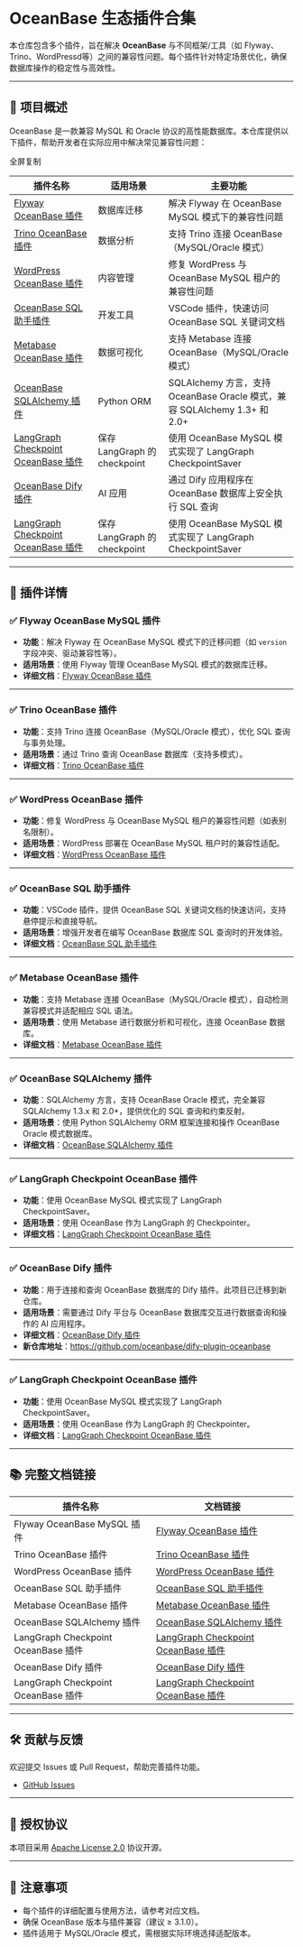 # OceanBase 生态插件合集

本仓库包含多个插件，旨在解决 **OceanBase** 与不同框架/工具（如 Flyway、Trino、WordPressd等）之间的兼容性问题。每个插件针对特定场景优化，确保数据库操作的稳定性与高效性。

------

## 🧩 项目概述

OceanBase 是一款兼容 MySQL 和 Oracle 协议的高性能数据库。本仓库提供以下插件，帮助开发者在实际应用中解决常见兼容性问题：

全屏复制

| 插件名称                                                                                                       | 适用场景   | 主要功能                                           |
|------------------------------------------------------------------------------------------------------------| ---------- | -------------------------------------------------- |
| [Flyway OceanBase 插件](./flyway-oceanbase-plugin/README_CN.md)      | 数据库迁移 | 解决 Flyway 在 OceanBase MySQL 模式下的兼容性问题  |
| [Trino OceanBase 插件](./trino-oceanbase-plugin/README_CN.md)        | 数据分析   | 支持 Trino 连接 OceanBase（MySQL/Oracle 模式）     |
| [WordPress OceanBase 插件](./wordpress-oceanbase-plugin/README_CN.md) | 内容管理   | 修复 WordPress 与 OceanBase MySQL 租户的兼容性问题 |
| [OceanBase SQL 助手插件](./oceanbase-sql-helper-plugin/README_CN.md) | 开发工具   | VSCode 插件，快速访问 OceanBase SQL 关键词文档     |
| [Metabase OceanBase 插件](./metabase-oceanbase-plugin/README_CN.md)  | 数据可视化 | 支持 Metabase 连接 OceanBase（MySQL/Oracle 模式）  |
| [OceanBase SQLAlchemy 插件](./oceanbase-sqlalchemy-plugin/README.md) | Python ORM  | SQLAlchemy 方言，支持 OceanBase Oracle 模式，兼容 SQLAlchemy 1.3+ 和 2.0+ |
| [LangGraph Checkpoint OceanBase 插件](./langgraph-checkpoint-oceanbase-plugin/README.md) | 保存 LangGraph 的 checkpoint | 使用 OceanBase MySQL 模式实现了 LangGraph CheckpointSaver |
| [OceanBase Dify 插件](./dify-plugin-oceanbase/README_CN.md)         | AI 应用     | 通过 Dify 应用程序在 OceanBase 数据库上安全执行 SQL 查询 |
| [LangGraph Checkpoint OceanBase 插件](./langgraph-checkpoint-oceanbase-plugin/README_CN.md) | 保存 LangGraph 的 checkpoint | 使用 OceanBase MySQL 模式实现了 LangGraph CheckpointSaver |
------

## 📁 插件详情

### ✅ Flyway OceanBase MySQL 插件

- **功能**：解决 Flyway 在 OceanBase MySQL 模式下的迁移问题（如 `version` 字段冲突、驱动兼容性等）。
- **适用场景**：使用 Flyway 管理 OceanBase MySQL 模式的数据库迁移。
- **详细文档**：[Flyway OceanBase 插件](./flyway-oceanbase-plugin/README_CN.md)

------

### ✅ Trino OceanBase 插件

- **功能**：支持 Trino 连接 OceanBase（MySQL/Oracle 模式），优化 SQL 查询与事务处理。
- **适用场景**：通过 Trino 查询 OceanBase 数据库（支持多模式）。
- **详细文档**：[Trino OceanBase 插件](./trion-oceanbase-plugin/README_CN.md)

------

### ✅ WordPress OceanBase 插件

- **功能**：修复 WordPress 与 OceanBase MySQL 租户的兼容性问题（如表别名限制）。
- **适用场景**：WordPress 部署在 OceanBase MySQL 租户时的兼容性适配。
- **详细文档**：[WordPress OceanBase 插件](./wordpress-oceanbase-plugin/README_CN.md)

------

### ✅ OceanBase SQL 助手插件

- **功能**：VSCode 插件，提供 OceanBase SQL 关键词文档的快速访问，支持悬停提示和直接导航。
- **适用场景**：增强开发者在编写 OceanBase 数据库 SQL 查询时的开发体验。
- **详细文档**：[OceanBase SQL 助手插件](./oceanbase-sql-helper-plugin/README_CN.md)

------

### ✅ Metabase OceanBase 插件

- **功能**：支持 Metabase 连接 OceanBase（MySQL/Oracle 模式），自动检测兼容模式并适配相应 SQL 语法。
- **适用场景**：使用 Metabase 进行数据分析和可视化，连接 OceanBase 数据库。
- **详细文档**：[Metabase OceanBase 插件](./metabase-oceanbase-plugin/README_CN.md)

------

### ✅ OceanBase SQLAlchemy 插件

- **功能**：SQLAlchemy 方言，支持 OceanBase Oracle 模式，完全兼容 SQLAlchemy 1.3.x 和 2.0+，提供优化的 SQL 查询和约束反射。
- **适用场景**：使用 Python SQLAlchemy ORM 框架连接和操作 OceanBase Oracle 模式数据库。
- **详细文档**：[OceanBase SQLAlchemy 插件](./oceanbase-sqlalchemy-plugin/README.md)

------

### ✅ LangGraph Checkpoint OceanBase 插件

- **功能**：使用 OceanBase MySQL 模式实现了 LangGraph CheckpointSaver。
- **适用场景**：使用 OceanBase 作为 LangGraph 的 Checkpointer。
- **详细文档**：[LangGraph Checkpoint OceanBase 插件](./langgraph-checkpoint-oceanbase-plugin/README.md)

------

### ✅ OceanBase Dify 插件

- **功能**：用于连接和查询 OceanBase 数据库的 Dify 插件。此项目已迁移到新仓库。
- **适用场景**：需要通过 Dify 平台与 OceanBase 数据库交互进行数据查询和操作的 AI 应用程序。
- **详细文档**：[OceanBase Dify 插件](./dify-plugin-oceanbase/README_CN.md)
- **新仓库地址**：https://github.com/oceanbase/dify-plugin-oceanbase

------

### ✅ LangGraph Checkpoint OceanBase 插件

- **功能**：使用 OceanBase MySQL 模式实现了 LangGraph CheckpointSaver。
- **适用场景**：使用 OceanBase 作为 LangGraph 的 Checkpointer。
- **详细文档**：[LangGraph Checkpoint OceanBase 插件](./langgraph-checkpoint-oceanbase-plugin/README_CN.md)

------


## 📚 完整文档链接

| 插件名称                    | 文档链接                                                     |
| --------------------------- | ------------------------------------------------------------ |
| Flyway OceanBase MySQL 插件 | [Flyway OceanBase 插件](./flyway-oceanbase-plugin/README_CN.md) |
| Trino OceanBase 插件        | [Trino OceanBase 插件](./trino-oceanbase-plugin/README_CN.md) |
| WordPress OceanBase 插件    | [WordPress OceanBase 插件](./wordpress-oceanbase-plugin/README_CN.md) |
| OceanBase SQL 助手插件      | [OceanBase SQL 助手插件](./oceanbase-sql-helper-plugin/README_CN.md) |
| Metabase OceanBase 插件     | [Metabase OceanBase 插件](./metabase-oceanbase-plugin/README_CN.md) |
| OceanBase SQLAlchemy 插件   | [OceanBase SQLAlchemy 插件](./oceanbase-sqlalchemy-plugin/README.md) |
| LangGraph Checkpoint OceanBase 插件   | [LangGraph Checkpoint OceanBase 插件](./langgraph-checkpoint-oceanbase-plugin/README.md) |
| OceanBase Dify 插件         | [OceanBase Dify 插件](./dify-plugin-oceanbase/README_CN.md) |
| LangGraph Checkpoint OceanBase 插件   | [LangGraph Checkpoint OceanBase 插件](./langgraph-checkpoint-oceanbase-plugin/README_CN.md) |

------

## 🛠️ 贡献与反馈

欢迎提交 Issues 或 Pull Request，帮助完善插件功能。

- [GitHub Issues]( https://github.com/oceanbase/ecology-plugins/issues)

------

## 📄 授权协议

本项目采用 [Apache License 2.0](./LICENSE) 协议开源。

------

## 📌 注意事项

- 每个插件的详细配置与使用方法，请参考对应文档。
- 确保 OceanBase 版本与插件兼容（建议 ≥ 3.1.0）。
- 插件适用于 MySQL/Oracle 模式，需根据实际环境选择适配版本。